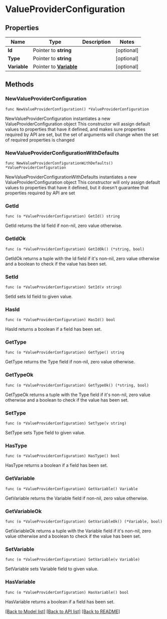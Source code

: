 # ValueProviderConfiguration

## Properties

Name | Type | Description | Notes
------------ | ------------- | ------------- | -------------
**Id** | Pointer to **string** |  | [optional] 
**Type** | Pointer to **string** |  | [optional] 
**Variable** | Pointer to [**Variable**](Variable.md) |  | [optional] 

## Methods

### NewValueProviderConfiguration

`func NewValueProviderConfiguration() *ValueProviderConfiguration`

NewValueProviderConfiguration instantiates a new ValueProviderConfiguration object
This constructor will assign default values to properties that have it defined,
and makes sure properties required by API are set, but the set of arguments
will change when the set of required properties is changed

### NewValueProviderConfigurationWithDefaults

`func NewValueProviderConfigurationWithDefaults() *ValueProviderConfiguration`

NewValueProviderConfigurationWithDefaults instantiates a new ValueProviderConfiguration object
This constructor will only assign default values to properties that have it defined,
but it doesn't guarantee that properties required by API are set

### GetId

`func (o *ValueProviderConfiguration) GetId() string`

GetId returns the Id field if non-nil, zero value otherwise.

### GetIdOk

`func (o *ValueProviderConfiguration) GetIdOk() (*string, bool)`

GetIdOk returns a tuple with the Id field if it's non-nil, zero value otherwise
and a boolean to check if the value has been set.

### SetId

`func (o *ValueProviderConfiguration) SetId(v string)`

SetId sets Id field to given value.

### HasId

`func (o *ValueProviderConfiguration) HasId() bool`

HasId returns a boolean if a field has been set.

### GetType

`func (o *ValueProviderConfiguration) GetType() string`

GetType returns the Type field if non-nil, zero value otherwise.

### GetTypeOk

`func (o *ValueProviderConfiguration) GetTypeOk() (*string, bool)`

GetTypeOk returns a tuple with the Type field if it's non-nil, zero value otherwise
and a boolean to check if the value has been set.

### SetType

`func (o *ValueProviderConfiguration) SetType(v string)`

SetType sets Type field to given value.

### HasType

`func (o *ValueProviderConfiguration) HasType() bool`

HasType returns a boolean if a field has been set.

### GetVariable

`func (o *ValueProviderConfiguration) GetVariable() Variable`

GetVariable returns the Variable field if non-nil, zero value otherwise.

### GetVariableOk

`func (o *ValueProviderConfiguration) GetVariableOk() (*Variable, bool)`

GetVariableOk returns a tuple with the Variable field if it's non-nil, zero value otherwise
and a boolean to check if the value has been set.

### SetVariable

`func (o *ValueProviderConfiguration) SetVariable(v Variable)`

SetVariable sets Variable field to given value.

### HasVariable

`func (o *ValueProviderConfiguration) HasVariable() bool`

HasVariable returns a boolean if a field has been set.


[[Back to Model list]](../README.md#documentation-for-models) [[Back to API list]](../README.md#documentation-for-api-endpoints) [[Back to README]](../README.md)


